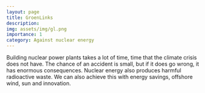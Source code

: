 ```yaml
---
layout: page
title: GroenLinks
description: 
img: assets/img/gl.png
importance: 1
category: Against nuclear energy
---
```


Building nuclear power plants takes a lot of time, time that the climate crisis does not have. The chance of an accident is small, but if it does go wrong, it has enormous consequences. Nuclear energy also produces harmful radioactive waste. We can also achieve this with energy savings, offshore wind, sun and innovation.
